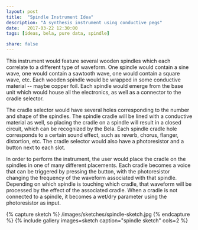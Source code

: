 ```yaml
---
layout: post
title:  "Spindle Instrument Idea"
description: "A synthesis instrument using conductive pegs"
date:   2017-03-22 12:30:00
tags: [ideas, bela, pure data, spindle]

share: false
---
```


This instrument would feature several wooden spindles which each correlate to a different type of waveform. One spindle would contain a sine wave, one would contain a sawtooth wave, one would contain a square wave, etc. Each wooden spindle would be wrapped in some conductive material -- maybe copper foil. Each spindle would emerge from the base unit which would house all the electronics, as well as a connector to the cradle selector. 

The cradle selector would have several holes corresponding to the number and shape of the spindles. The spindle cradle will be lined with a conductive material as well, so placing the cradle on a spindle will result in a closed circuit, which can be recognized by the Bela. Each spindle cradle hole corresponds to a certain sound effect, such as reverb, chorus, flanger, distortion, etc. The cradle selector would also have a photoresistor and a button next to each slot. 

In order to perform the instrument, the user would place the cradle on the spindles in one of many different placements. Each cradle becomes a voice that can be triggered by pressing the button, with the photoresistor changing the frequency of the waveform associated with that spindle. Depending on which spindle is touching which cradle, that waveform will be processed by the effect of the associated cradle. When a cradle is not connected to a spindle, it becomes a wet/dry parameter using the photoresistor as input. 

{% capture sketch %}
  /images/sketches/spindle-sketch.jpg
{% endcapture %}
{% include gallery images=sketch caption="spindle sketch" cols=2 %}
